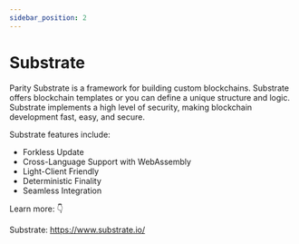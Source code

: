 ```yaml
---
sidebar_position: 2
---
```


# Substrate

Parity Substrate is a framework for building custom blockchains. Substrate offers blockchain templates or you can define a unique structure and logic. Substrate implements a high level of security, making blockchain development fast, easy, and secure.

Substrate features include:

- Forkless Update
- Cross-Language Support with WebAssembly
- Light-Client Friendly
- Deterministic Finality
- Seamless Integration

Learn more: 👇

Substrate: <https://www.substrate.io/>
